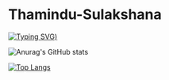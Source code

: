 # Thamindu-Sulakshana
[![Typing SVG](https://readme-typing-svg.demolab.com?font=Fira+Code&weight=500&size=22&pause=1000&color=1B40DE&width=435&lines=HELLO%2C+My+name+is+Thamindu+Sulakshana;Be+Welcome!++%3A))](https://git.io/typing-svg)


![Anurag's GitHub stats](https://github-readme-stats.vercel.app/api?username=ThaminduSulakshana&theme=yeblu&show_icons=true)

[![Top Langs](https://github-readme-stats.vercel.app/api/top-langs/?username=anuraghazra&layout=compact)](https://github.com/anuraghazra/github-readme-stats)
